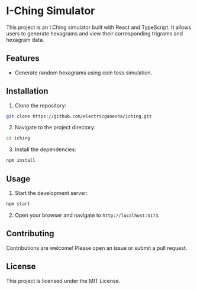 # I-Ching Simulator

This project is an I Ching simulator built with React and TypeScript. It allows users to generate hexagrams and view their corresponding trigrams and hexagram data.

## Features

- Generate random hexagrams using coin toss simulation.

## Installation

1. Clone the repository:

```bash
git clone https://github.com/electricganesha/iching.git
```

2. Navigate to the project directory:

```bash
cd iching
```

3. Install the dependencies:

```bash
npm install
```

## Usage

1. Start the development server:

```bash
npm start
```

2. Open your browser and navigate to `http://localhost:5173`.

## Contributing

Contributions are welcome! Please open an issue or submit a pull request.

## License

This project is licensed under the MIT License.
